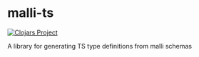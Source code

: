 # malli-ts

[![Clojars Project](https://img.shields.io/clojars/v/org.clojars.flowyourmoney/malli-ts.svg)](https://clojars.org/org.clojars.tiagodalloca/malli-ts)

A library for generating TS type definitions from malli schemas
